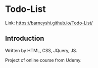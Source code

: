 # Todo-List
Link: https://barneyshi.github.io/Todo-List/

## Introduction

Written by HTML, CSS, JQuery, JS.

Project of online course from Udemy.
